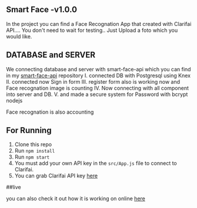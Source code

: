## Smart Face -v1.0.0

In the project you can find a Face Recognation App that created with Clarifai API....
You don't need to wait for testing.. Just Upload a foto which you would like.

## DATABASE and SERVER

We connecting database and server with smart-face-api which you can find in my [smart-face-api](https://github.com/OnrHng/smart-face-api) repository
  I. connected DB with Postgresql using Knex
  II. connected now Sign in form
  III. register form also is working now and Face recognation image is counting
  IV. Now connecting with all component into server and DB.
  V. and made a secure system for Password with bcrypt nodejs


Face recognation is also accounting

## For Running
  1. Clone this repo
  2. Run `npm install`
  3. Run `npm start`
  4. You must add your own API key in the `src/App.js` file to connect to Clarifai.
  5. You can grab Clarifai API key [here](https://www.clarifai.com/)

##live

you can also check it out how it is working on online [here](https://magicface-detection.herokuapp.com/)
